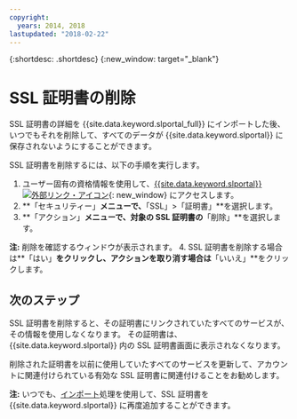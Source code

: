 ```yaml
---
copyright:
  years: 2014, 2018
lastupdated: "2018-02-22"
---
```


{:shortdesc: .shortdesc}
{:new_window: target="_blank"}

# SSL 証明書の削除

SSL 証明書の詳細を {{site.data.keyword.slportal_full}} にインポートした後、いつでもそれを削除して、すべてのデータが {{site.data.keyword.slportal}} に保存されないようにすることができます。

SSL 証明書を削除するには、以下の手順を実行します。

1. ユーザー固有の資格情報を使用して、[{{site.data.keyword.slportal}} ![外部リンク・アイコン](../../icons/launch-glyph.svg "外部リンク・アイコン")](https://control.softlayer.com/){: new_window} にアクセスします。
2. **「セキュリティー」**メニューで、**「SSL」>「証明書」**を選択します。
3. **「アクション」**メニューで、対象の SSL 証明書の**「削除」**を選択します。

  **注:** 削除を確認するウィンドウが表示されます。
4. SSL 証明書を削除する場合は**「はい」**をクリックし、アクションを取り消す場合は**「いいえ」**をクリックします。

## 次のステップ

SSL 証明書を削除すると、その証明書にリンクされていたすべてのサービスが、その情報を使用しなくなります。 その証明書は、{{site.data.keyword.slportal}} 内の SSL 証明書画面に表示されなくなります。

削除された証明書を以前に使用していたすべてのサービスを更新して、アカウントに関連付けられている有効な SSL 証明書に関連付けることをお勧めします。

**注:** いつでも、[インポート](import-ssl-certificate.html)処理を使用して、SSL 証明書を {{site.data.keyword.slportal}} に再度追加することができます。
